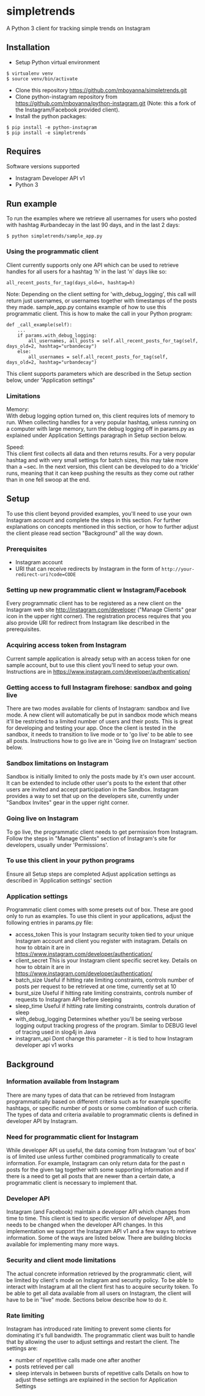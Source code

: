 # simpletrends

A Python 3 client for tracking simple trends on Instagram

Installation
---
* Setup Python virtual environment
```
$ virtualenv venv
$ source venv/bin/activate
```
* Clone this repository https://github.com/mboyanna/simpletrends.git
* Clone python-instagram repository from https://github.com/mboyanna/python-instagram.git (Note: this a fork of the Instagram/Facebook provided client). 
* Install the python packages:
```
$ pip install -e python-instagram
$ pip install -e simpletrends
```

Requires
---
Software versions supported
* Instagram Developer API v1
* Python 3


Run example
-----
To run the examples where we retrieve all usernames for users who posted with hashtag #urbandecay in the last 90 days, and in the last 2 days:
```
$ python simpletrends/sample_app.py
```

### Using the programmatic client

Client currently supports only one API which can be used to retrieve handles for all users for a hashtag 'h' in the last 'n' days like so:
```
all_recent_posts_for_tag(days_old=n, hashtag=h)
```
Note: Depending on the client setting for 'with_debug_logging', this call will return just usernames, or usernames together with timestamps of the posts they made. sample_app.py contains example of how to use this programmatic client. This is how to make the call in your Python program: 
```
def _call_example(self):
	...
	if params.with_debug_logging:
		all_usernames, all_posts = self.all_recent_posts_for_tag(self, days_old=2, hashtag="urbandecay")
	else:
		all_usernames = self.all_recent_posts_for_tag(self, days_old=2, hashtag="urbandecay")
```
This client supports parameters which are described in the Setup section below, under "Application settings"


### Limitations

Memory:  
With debug logging option turned on, this client requires lots of memory to run. When collecting handles for a very popular hashtag, unless running on a computer with large memory, turn the debug logging off in params.py as explained under Application Settings paragraph in Setup section below. 

Speed:  
This client first collects all data and then returns results. For a very popular hashtag and with very small settings for batch sizes, this may take more than a ~sec. In the next version, this client can be developed to do a 'trickle' runs, meaning that it can keep pushing the results as they come out rather than in one fell swoop at the end. 



Setup 
-----

To use this client beyond provided examples, you'll need to use your own Instagram account and complete the steps in this section. For further explanations on concepts mentioned in this section, or how to further adjust the client please read section "Background" all the way down.

### Prerequisites
* Instagram account
* URI that can receive redirects by Instagram in the form of ```http://your-redirect-uri?code=CODE```

### Setting up new programmatic client w Instagram/Facebook
Every programmatic client has to be registered as a new client on the Instagram web site http://instagram.com/developer ("Manage Clients" gear icon in the upper right corner). The registration process requires that you also provide URI for redirect from Instagram like described in the prerequisites.

### Acquiring access token from Instagram
Current sample application is already setup with an access token for one sample account, but to use this client you'll need to setup your own. Instructions are in https://www.instagram.com/developer/authentication/

### Getting access to full Instagram firehose: sandbox and going live
There are two modes available for clients of Instagram: sandbox and live mode. A new client will automatically be put in sandbox mode which means it'll be restricted to a limited number of users and their posts. This is great for developing and testing your app. Once the client is tested in the sandbox, it needs to transition to live mode or to 'go live' to be able to see all posts. Instructions how to go live are in 'Going live on Instagram' section below.

### Sandbox limitations on Instagram
Sandbox is initially limited to only the posts made by it's own user account. It can be extended to include other user's posts to the extent that other users are invited and accept participation in the Sandbox. Instagram provides a way to set that up on the developers site, currently under "Sandbox Invites" gear in the upper right corner.

### Going live on Instagram
To go live, the programmatic client needs to get permission from Instagram. Follow the steps in "Manage Clients" section of Instagram's site for developers, usually under 'Permissions'. 

### To use this client in your python programs
Ensure all Setup steps are completed
Adjust application settings as described in 'Application settings' section

### Application settings
Programmatic client comes with some presets out of box. These are good only to run as examples. To use this client in your applications, adjust the following entries in params.py file: 
* access_token
	This is your Instagram security token tied to your unique Instagram account and client you register with instagram. Details on how to obtain it are in https://www.instagram.com/developer/authentication/
* client_secret
	This is your Instagram client specific secret key. Details on how to obtain it are in https://www.instagram.com/developer/authentication/
* batch_size
	Useful if hitting rate limiting constraints, controls number of posts per request to be retrieved at one time, currently set at 10
* burst_size
  	Useful if hitting rate limiting constraints, controls number of requests to Instagram API before sleeping 
* sleep_time
 	Useful if hitting rate limiting constraints, controls duration of sleep 
* with_debug_logging
	Determines whether you'll be seeing verbose logging output tracking progress of the program. Similar to DEBUG level of tracing used in slog4j in Java 
* instagram_api
	Dont change this parameter - it is tied to how Instagram developer api v1 works 

Background
-----

### Information available from Instagram
There are many types of data that can be retrieved from Instagram programmatically based on different criteria such as for example specific hashtags, or specific number of posts or some combination of such criteria. The types of data and criteria available to programmatic clients is defined in developer API by Instagram. 

### Need for programmatic client for Instagram
While developer API us useful, the data coming from Instagram 'out of box' is of limited use unless further combined programmatically to create information. For example, Instagram can only return data for the past n posts for the given tag together with some supporting information and if there is a need to get all posts that are newer than a certain date, a programmatic client is necessary to implement that. 

### Developer API
Instagram (and Facebook) maintain a developer API which changes from time to time. This client is tied to specific version of developer API, and needs to be changed when the developer API changes. In this implementation we support the Instagram API v1 and a few ways to retrieve information. Some of the ways are listed below. There are building blocks available for implementing many more ways.

### Security and client mode limitations
The actual concrete information retrieved by the programmatic client, will be limited by client's mode on Instagram and security policy. To be able to interact with Instagram at all the client first has to acquire security token. To be able to get all data available from all users on Instagram, the client will have to be in "live" mode.  Sections below describe how to do it.

### Rate limiting
Instagram has introduced rate limiting to prevent some clients for dominating it's full bandwidth. The programmatic client was built to handle that by allowing the user to adjust settings and restart the  client. The settings are:
* number of repetitive calls made one after another
* posts retrieved per call 
* sleep intervals in between bursts of repetitive calls
Details on how to adjust these settings are explained in the section for Application Settings



